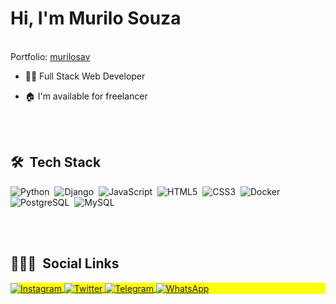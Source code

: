<h1 align="left">Hi, I'm Murilo Souza</h1>
<br>
Portfolio: <a href="https://murilosav.github.io/portfolio/">murilosav</a>

- 👨‍💻 Full Stack Web Developer

- 🏠 I'm available for freelancer

<br><br>

## 🛠 &nbsp;Tech Stack

![Python](https://img.shields.io/badge/-Python-05122A?style=flat&logo=python)&nbsp;
![Django](https://img.shields.io/badge/-Django-05122A?style=flat&logo=django)&nbsp;
![JavaScript](https://img.shields.io/badge/-JavaScript-05122A?style=flat&logo=javascript)&nbsp;
![HTML5](https://img.shields.io/badge/-HTML-05122A?style=flat&logo=HTML5)&nbsp;
![CSS3](https://img.shields.io/badge/-CSS-05122A?style=flat&logo=CSS3&logoColor=1572B6)&nbsp;
![Docker](https://img.shields.io/badge/-Docker-05122A?style=flat&logo=docker)&nbsp;
![PostgreSQL](https://img.shields.io/badge/-PostgreSQL-05122A?style=flat&logo=postgresql)&nbsp;
![MySQL](https://img.shields.io/badge/-MySQL-05122A?style=flat&logo=mysql)&nbsp;


<br><br>

## 👨🏽‍🦲 &nbsp;Social Links

<p align="left" style="background:yellow">
<a href="https://www.instagram.com/murilo.sav/" target="_blank">
  <img align="center" src="https://img.shields.io/badge/-murilo.sav-05122A?style=flat&logo=instagram" alt="Instagram"/>
</a>
<a href="https://twitter.com/savitawp" target="_blank">
  <img align="center" src="https://img.shields.io/badge/-savitarx-05122A?style=flat&logo=twitter" alt="Twitter"/>  
</a>
<a href="https://t.me/murilosav" target="_blank">
  <img align="center" src="https://img.shields.io/badge/-murilosav-05122A?style=flat&logo=telegram" alt="Telegram"/>
</a>
<a href="https://api.whatsapp.com/send/?phone=5542998685557" target="_blank">
  <img align="center" src="https://img.shields.io/badge/-Murilo%20Souza-05122A?style=flat&logo=whatsapp" alt="WhatsApp"/>
</a>

